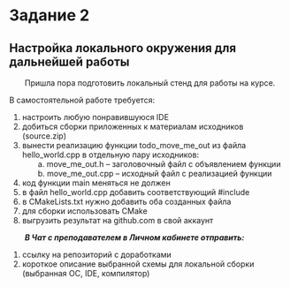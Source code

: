 # Задание 2
## Настройка локального окружения для дальнейшей работы

&emsp;&emsp;Пришла пора подготовить локальный стенд для работы на курсе.

В самостоятельной работе требуется:
1. настроить любую понравившуюся IDE
2. добиться сборки приложенных к материалам исходников (source.zip)
3. вынести реализацию функции todo_move_me_out из файла hello_world.cpp в
отдельную пару исходников:  
&emsp;&emsp;a. move_me_out.h – заголовочный файл с объявлением функции  
&emsp;&emsp;b. move_me_out.cpp – исходный файл с реализацией функции  
4. код функции main меняться не должен  
5. в файл hello_world.cpp добавить соответствующий #include  
6. в CMakeLists.txt нужно добавить оба созданных файла  
7. для сборки использовать CMake  
8. выгрузить результат на github.com в свой аккаунт  

&emsp;&emsp;***В Чат с преподавателем в Личном кабинете отправить:***
1. ссылку на репозиторий с доработками
2. короткое описание выбранной схемы для локальной сборки (выбранная ОС, IDE,
компилятор)
